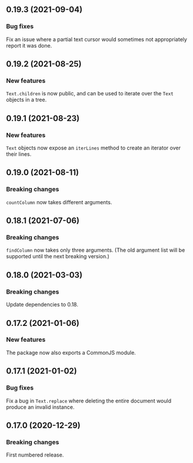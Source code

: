 ## 0.19.3 (2021-09-04)

### Bug fixes

Fix an issue where a partial text cursor would sometimes not appropriately report it was done.

## 0.19.2 (2021-08-25)

### New features

`Text.children` is now public, and can be used to iterate over the `Text` objects in a tree.

## 0.19.1 (2021-08-23)

### New features

`Text` objects now expose an `iterLines` method to create an iterator over their lines.

## 0.19.0 (2021-08-11)

### Breaking changes

`countColumn` now takes different arguments.

## 0.18.1 (2021-07-06)

### Breaking changes

`findColumn` now takes only three arguments. (The old argument list will be supported until the next breaking version.)

## 0.18.0 (2021-03-03)

### Breaking changes

Update dependencies to 0.18.

## 0.17.2 (2021-01-06)

### New features

The package now also exports a CommonJS module.

## 0.17.1 (2021-01-02)

### Bug fixes

Fix a bug in `Text.replace` where deleting the entire document would produce an invalid instance.

## 0.17.0 (2020-12-29)

### Breaking changes

First numbered release.


